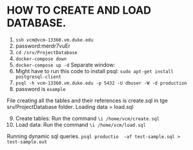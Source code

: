 # HOW TO CREATE AND LOAD DATABASE.
1. `ssh vcm@vcm-13360.vm.duke.edu`
2. password:merdr7vuEr
3. `cd /srv/ProjectDatabase`
4. `docker-compose down`
5. `docker-compose up -d`
Separate window:
6. Might have to run this code to install psql: `sudo apt-get install postgresql-client`
7. `psql -h vcm-13360.vm.duke.edu -p 5432 -U dbuser -W -d production`
8. password is `example`

File creating all the tables and their references is create.sql in tge srv/ProjectDatabase folder.
Loading data = load.sql

9. Create tables: Run the command `\i /home/vcm/create.sql`
10. Load data: Run the command `\i /home/vcm/load.sql`


Running dynamic sql queries.
`psql productio  -af test-sample.sql > test-sample.out`





